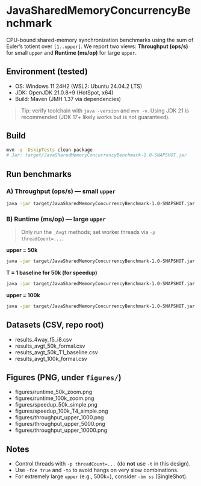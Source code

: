 # JavaSharedMemoryConcurrencyBenchmark

CPU-bound shared-memory synchronization benchmarks using the sum of Euler’s totient over `[1..upper]`.
We report two views: **Throughput (ops/s)** for small `upper` and **Runtime (ms/op)** for large `upper`.

## Environment (tested)
- OS: Windows 11 24H2 (WSL2: Ubuntu 24.04.2 LTS)
- JDK: OpenJDK 21.0.8+9 (HotSpot, x64)
- Build: Maven (JMH 1.37 via dependencies)

> Tip: verify toolchain with `java -version` and `mvn -v`. Using JDK 21 is recommended (JDK 17+ likely works but is not guaranteed).

## Build
```bash
mvn -q -DskipTests clean package
# Jar: target/JavaSharedMemoryConcurrencyBenchmark-1.0-SNAPSHOT.jar
```

## Run benchmarks

### A) Throughput (ops/s) — small `upper`
```bash
java -jar target/JavaSharedMemoryConcurrencyBenchmark-1.0-SNAPSHOT.jar '.*TotientSumBenchmark\.(testAtomicLong|testLongAdder|testReentrantLock|testSynchronized)$' -wi 5 -i 25 -f 2 -tu s -p upper=1000,5000,10000 -p threadCount=1,2,4,8,16,32 -rf csv -rff results_4way_f5_i8.csv -foe true -to 20m
```

### B) Runtime (ms/op) — large `upper`
> Only run the `_Avgt` methods; set worker threads via `-p threadCount=...`.

**upper = 50k**
```bash
java -jar target/JavaSharedMemoryConcurrencyBenchmark-1.0-SNAPSHOT.jar '.*TotientSumBenchmark.*_Avgt$' -wi 2 -w 1s -i 5 -r 1s -f 2 -tu ms -p upper=50000 -p threadCount=4,8,16,32 -rf csv -rff results_avgt_50k_formal.csv -foe true -to 20m
```

**T = 1 baseline for 50k (for speedup)**
```bash
java -jar target/JavaSharedMemoryConcurrencyBenchmark-1.0-SNAPSHOT.jar '.*TotientSumBenchmark.*_Avgt$' -wi 0 -i 1 -r 200ms -f 1 -tu ms -p upper=50000 -p threadCount=1 -rf csv -rff results_avgt_50k_T1_baseline.csv -foe true -to 5m
```

**upper = 100k**
```bash
java -jar target/JavaSharedMemoryConcurrencyBenchmark-1.0-SNAPSHOT.jar '.*TotientSumBenchmark.*_Avgt$' -wi 2 -w 1s -i 5 -r 2s -f 2 -tu ms -p upper=100000 -p threadCount=4,8,16,32 -rf csv -rff results_avgt_100k_formal.csv -foe true -to 30m
```

## Datasets (CSV, repo root)
- results_4way_f5_i8.csv
- results_avgt_50k_formal.csv
- results_avgt_50k_T1_baseline.csv
- results_avgt_100k_formal.csv

## Figures (PNG, under `figures/`)
- figures/runtime_50k_zoom.png
- figures/runtime_100k_zoom.png
- figures/speedup_50k_simple.png
- figures/speedup_100k_T4_simple.png
- figures/throughput_upper_1000.png
- figures/throughput_upper_5000.png
- figures/throughput_upper_10000.png

## Notes
- Control threads with `-p threadCount=...` (do **not** use `-t` in this design).
- Use `-foe true` and `-to` to avoid hangs on very slow combinations.
- For extremely large `upper` (e.g., 500k+), consider `-bm ss` (SingleShot).
